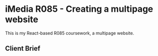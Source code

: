 # iMedia R085 - Creating a multipage website

This is my React-based R085 coursework, a multipage website.

## Client Brief
